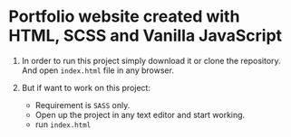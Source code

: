 # Portfolio website created with HTML, SCSS and Vanilla JavaScript

1. In order to run this project simply download it or clone the repository. And open `index.html` file in any browser.

2. But if want to work on this project:
    - Requirement is `SASS` only.
    - Open up the project in any text editor and start working.
    - run `index.html`